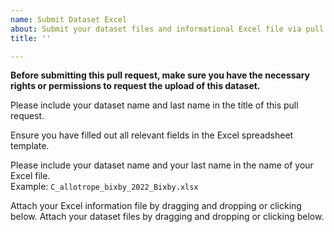 ```yaml
---
name: Submit Dataset Excel
about: Submit your dataset files and informational Excel file via pull request
title: ''

---
```


**Before submitting this pull request, make sure you have the necessary rights or permissions to request the upload of this dataset.**

Please include your dataset name and last name in the title of this pull request.

Ensure you have filled out all relevant fields in the Excel spreadsheet template.  
  
Please include your dataset name and your last name in the name of your Excel file.  
Example: `C_allotrope_bixby_2022_Bixby.xlsx`  

Attach your Excel information file by dragging and dropping or clicking below.
Attach your dataset files by dragging and dropping or clicking below.
